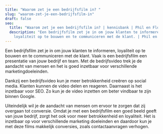 ```yaml
---
title: "Waarom zet je een bedrijfsfilm in? "
slug: "waarom-zet-je-een-bedrijfsfilm-in"
draft: false
seo:
  title: "Waarom zet je een bedrijfsfilm in? | kennisbank | Phil en Flo "
  description: "Een bedrijfsfilm zet je in om jouw klanten te informeren,
    loyaliteit op te bouwen en te communiceren met de klant. | Phil en Flo "
---
```

Een bedrijfsfilm zet je in om jouw klanten te informeren, loyaliteit op te bouwen en te communiceren met de klant. Vaak is een bedrijfsfilm een presentatie van jouw bedrijf en team. Met de bedrijfsvideo trek je de aandacht van mensen en het is goed inzetbaar voor verschillende marketingdoeleinden. 

Dankzij een bedrijfsvideo kun je meer betrokkenheid creëren op social media. Klanten kunnen de video delen en reageren. Daarnaast is het inzetbaar voor SEO. Zo kun je de video inzetten om beter vindbaar te zijn binnen Google. 

Uiteindelijk wil je de aandacht van mensen om ervoor te zorgen dat zij overgaan tot conversie. Omdat je met een bedrijfsfilm een goed beeld geeft van jouw bedrijf, zorgt het ook voor meer betrokkenheid en loyaliteit. Het is inzetbaar op voor verschillende marketing doeleinden en daardoor kun je met deze films makkelijk conversies, zoals contactaanvragen verhogen.